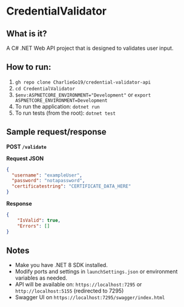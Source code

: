# CredentialValidator

## What is it?

A C# .NET Web API project that is designed to validates user input.

## How to run:

1. `gh repo clone CharlieGo19/credential-validator-api`
2. `cd CredentialValidator`
3. `$env:ASPNETCORE_ENVIRONMENT="Development"` or `export ASPNETCORE_ENVIRONMENT=Development`
4. To run the application: `dotnet run`
5. To run tests (from the root): `dotnet test`

## Sample request/response

**POST `/validate`**

**Request JSON**
```json
{
  "username": "exampleUser",
  "password": "notapassword",
  "certificatestring": "CERTIFICATE_DATA_HERE"
}
```
**Response**
```json
{
    "IsValid": true,
    "Errors": []
}
```

## Notes

- Make you have .NET 8 SDK installed.
- Modify ports and settings in `launchSettings.json` or environment variables as needed.
- API will be available on: `https://localhost:7295` or `http://localhost:5155` (redirected to 7295)
- Swagger UI on `https://localhost:7295/swagger/index.html`

